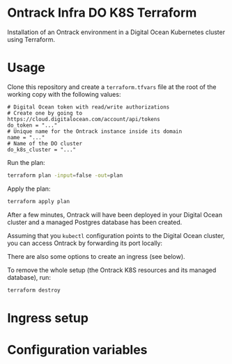 Ontrack Infra DO K8S Terraform
==============================

Installation of an Ontrack environment in a Digital Ocean Kubernetes cluster using Terraform.

# Usage

Clone this repository and create a `terraform.tfvars` file at the root of the working copy with the following values:

```hcl
# Digital Ocean token with read/write authorizations
# Create one by going to https://cloud.digitalocean.com/account/api/tokens
do_token = "..."
# Unique name for the Ontrack instance inside its domain
name = "..."
# Name of the DO cluster
do_k8s_cluster = "..."
```

Run the plan:

```bash
terraform plan -input=false -out=plan
```

Apply the plan:

```bash
terraform apply plan
```

After a few minutes, Ontrack will have been deployed in your Digital Ocean cluster and a managed Postgres database has been created.

Assuming that you `kubectl` configuration points to the Digital Ocean cluster, you can access Ontrack by forwarding its port locally:


There are also some options to create an ingress (see below).

To remove the whole setup (the Ontrack K8S resources and its managed database), run:

```bash
terraform destroy
```

# Ingress setup

# Configuration variables
